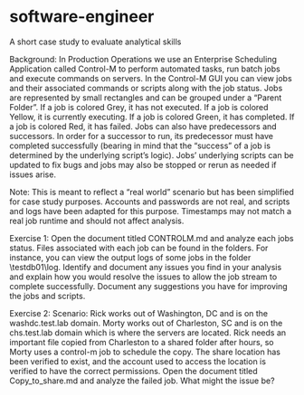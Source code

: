 # software-engineer
A short case study to evaluate analytical skills

Background:
In Production Operations we use an Enterprise Scheduling Application called Control-M to perform automated tasks, run batch jobs and execute commands on servers. In the Control-M GUI you can view jobs and their associated commands or scripts along with the job status. Jobs are represented by small rectangles and can be grouped under a “Parent Folder”. If a job is colored Grey, it has not executed. If a job is colored Yellow, it is currently executing. If a job is colored Green, it has completed. If a job is colored Red, it has failed. Jobs can also have predecessors and successors. In order for a successor to run, its predecessor must have completed successfully (bearing in mind that the “success” of a job is determined by the underlying script’s logic). Jobs’ underlying scripts can be updated to fix bugs and jobs may also be stopped or rerun as needed if issues arise.

Note: This is meant to reflect a “real world” scenario but has been simplified for case study purposes. Accounts and passwords are not real, and scripts and logs have been adapted for this purpose. Timestamps may not match a real job runtime and should not affect analysis.

Exercise 1:
Open the document titled CONTROLM.md and analyze each jobs status. Files associated with each job can be found in the folders. For instance, you can view the output logs of some jobs in the folder \testdb01\log. 
Identify and document any issues you find in your analysis and explain how you would resolve the issues to allow the job stream to complete successfully. 
Document any suggestions you have for improving the jobs and scripts. 

Exercise 2:
Scenario: Rick works out of Washington, DC and is on the washdc.test.lab domain. Morty works out of Charleston, SC and is on the chs.test.lab domain which is where the servers are located. Rick needs an important file copied from Charleston to a shared folder after hours, so Morty uses a control-m job to schedule the copy. The share location has been verified to exist, and the account used to access the location is verified to have the correct permissions.
Open the document titled Copy_to_share.md and analyze the failed job. What might the issue be?
